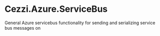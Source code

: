 # Cezzi.Azure.ServiceBus
General Azure servicebus functionality for sending and serializing service bus messages on 
